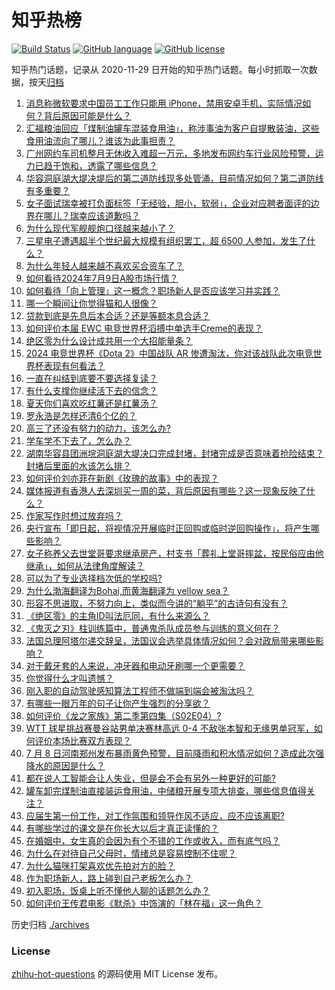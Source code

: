 # 知乎热榜
[![Build Status](https://github.com/ToWeLong/zhihu-hot-questions/workflows/CI/badge.svg)](https://github.com/ToWeLong/zhihu-hot-questions/actions)
[![GitHub language](https://img.shields.io/badge/language-golang-orange.svg)](https://golang.org/)
[![GitHub license](https://img.shields.io/github/license/ToWeLong/zhihu-hot-questions)](https://github.com/ToWeLong/zhihu-hot-questions/blob/main/LICENSE)

知乎热门话题，记录从 2020-11-29 日开始的知乎热门话题。每小时抓取一次数据，按天[归档](./archives)

<!-- BEGIN -->

1. [消息称微软要求中国员工工作只能用 iPhone，禁用安卓手机，实际情况如何？背后原因可能是什么？](https://www.zhihu.com/question/661075567)
1. [汇福粮油回应「煤制油罐车混装食用油」，称涉事油为客户自提散装油，这些食用油流向了哪儿？谁该为此事担责？](https://www.zhihu.com/question/661061988)
1. [广州网约车司机整月无休收入难超一万元，多地发布网约车行业风险预警，运力已趋于饱和，透露了哪些信息？](https://www.zhihu.com/question/661033260)
1. [华容洞庭湖大堤决堤后的第二道防线现多处管涌，目前情况如何？第二道防线有多重要？](https://www.zhihu.com/question/661038528)
1. [女子面试瑞幸被打负面标签「无经验，胆小，软弱」，企业对应聘者面评的边界在哪儿？瑞幸应该道歉吗？](https://www.zhihu.com/question/661067275)
1. [为什么现代军舰舰炮口径越来越小了？](https://www.zhihu.com/question/660923435)
1. [三星电子遭遇超半个世纪最大规模有组织罢工，超 6500 人参加，发生了什么？](https://www.zhihu.com/question/661058434)
1. [为什么年轻人越来越不喜欢买合资车了？](https://www.zhihu.com/question/621599890)
1. [如何看待2024年7月9日A股市场行情？](https://www.zhihu.com/question/661022172)
1. [如何看待「向上管理」这一概念？职场新人是否应该学习并实践？](https://www.zhihu.com/question/660814426)
1. [哪一个瞬间让你觉得猫和人很像？](https://www.zhihu.com/question/401964783)
1. [贷款到底是先息后本合适？还是等额本息合适？](https://www.zhihu.com/question/658819800)
1. [如何评价本届 EWC 电竞世界杯滔搏中单选手Creme的表现？](https://www.zhihu.com/question/661068362)
1. [绝区零为什么设计成共用一个大招能量条？](https://www.zhihu.com/question/660990751)
1. [2024 电竞世界杯《Dota 2》中国战队 AR 惨遭淘汰，你对该战队此次电竞世界杯表现有何看法？](https://www.zhihu.com/question/660880927)
1. [一直在纠结到底要不要选择复读？](https://www.zhihu.com/question/660972575)
1. [有什么支撑你继续活下去的信念？](https://www.zhihu.com/question/660849688)
1. [夏天你们喜欢吃红薯还是红薯汤？](https://www.zhihu.com/question/660466757)
1. [罗永浩是怎样还清6个亿的？](https://www.zhihu.com/question/498899490)
1. [高三了还没有努力的动力，该怎么办?](https://www.zhihu.com/question/661082921)
1. [学车学不下去了，怎么办？](https://www.zhihu.com/question/660641070)
1. [湖南华容县团洲垸洞庭湖大堤决口完成封堵，封堵完成是否意味着抢险结束？封堵后里面的水该怎么排？](https://www.zhihu.com/question/661086104)
1. [如何评价刘亦菲在新剧《玫瑰的故事》中的表现？](https://www.zhihu.com/question/658424732)
1. [媒体报道有香港人去深圳买一周的菜，背后原因有哪些？这一现象反映了什么？](https://www.zhihu.com/question/660993586)
1. [作家写作时想过放弃吗？](https://www.zhihu.com/question/657223063)
1. [央行宣布「即日起，将视情况开展临时正回购或临时逆回购操作」，将产生哪些影响？](https://www.zhihu.com/question/661025635)
1. [女子称养父去世堂哥要求继承房产，村支书「葬礼上堂哥摔盆，按民俗应由他继承」，如何从法律角度解读？](https://www.zhihu.com/question/660966074)
1. [可以为了专业选择档次低的学校吗?](https://www.zhihu.com/question/660923906)
1. [为什么渤海翻译为Bohai,而黄海翻译为 yellow sea？](https://www.zhihu.com/question/660376011)
1. [形容不思进取，不努力向上，类似而今讲的“躺平”的古诗句有没有？](https://www.zhihu.com/question/660955086)
1. [《绝区零》的主角ID叫法厄同，有什么来源么？](https://www.zhihu.com/question/660961891)
1. [《鬼灭之刃》柱训练篇中，普通鬼杀队成员参与训练的意义何在？](https://www.zhihu.com/question/657485478)
1. [法国总理阿塔尔递交辞呈，法国议会选举具体情况如何？会对政局带来哪些影响？](https://www.zhihu.com/question/661028013)
1. [对于戴牙套的人来说，冲牙器和电动牙刷哪一个更需要？](https://www.zhihu.com/question/40843074)
1. [你觉得什么才叫遗憾？](https://www.zhihu.com/question/660719306)
1. [刚入职的自动驾驶感知算法工程师不做端到端会被淘汰吗？](https://www.zhihu.com/question/660848050)
1. [有哪些一眼万年的句子让你产生强烈的分享欲？](https://www.zhihu.com/question/660880536)
1. [如何评价《龙之家族》第二季第四集（S02E04）?](https://www.zhihu.com/question/661027689)
1. [WTT 球星挑战赛曼谷站男单决赛林高远 0-4 不敌张本智和无缘男单冠军，如何评价本场比赛双方表现？](https://www.zhihu.com/question/660995507)
1. [7 月 8 日河南郑州发布暴雨黄色预警，目前降雨和积水情况如何？造成此次强降水的原因是什么？](https://www.zhihu.com/question/661023765)
1. [都在说人工智能会让人失业，但是会不会有另外一种更好的可能?](https://www.zhihu.com/question/660840392)
1. [罐车卸完煤制油直接装运食用油，中储粮开展专项大排查，哪些信息值得关注？](https://www.zhihu.com/question/660963326)
1. [应届生第一份工作，对工作氛围和领导作风不适应，应不应该离职?](https://www.zhihu.com/question/659703289)
1. [有哪些学过的课文是在你长大以后才真正读懂的？](https://www.zhihu.com/question/656811070)
1. [在婚姻中，女生真的会因为有个不错的工作或收入，而有底气吗？](https://www.zhihu.com/question/656052696)
1. [为什么在对待自己父母时，情绪总是容易控制不住呢？](https://www.zhihu.com/question/660927571)
1. [为什么猫咪打架喜欢优先拍对方的脸？](https://www.zhihu.com/question/654154847)
1. [作为职场新人，路上碰到自己老板怎么办？](https://www.zhihu.com/question/660938288)
1. [初入职场，饭桌上听不懂他人聊的话题怎么办？](https://www.zhihu.com/question/593408931)
1. [如何评价王传君电影《默杀》中饰演的「林在福」这一角色？](https://www.zhihu.com/question/660810495)

<!-- END -->

历史归档 [./archives](./archives)


### License
[zhihu-hot-questions](https://github.com/towelong/zhihu-hot-questions) 的源码使用 MIT License 发布。